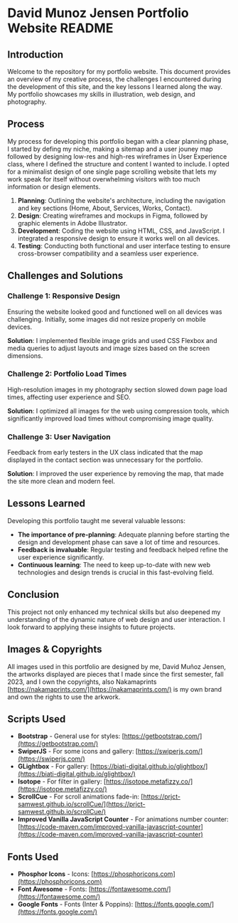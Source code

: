 
# David Munoz Jensen Portfolio Website README

## Introduction
Welcome to the repository for my portfolio website. This document provides an overview of my creative process, the challenges I encountered during the development of this site, and the key lessons I learned along the way. My portfolio showcases my skills in illustration, web design, and photography.

## Process
My process for developing this portfolio began with a clear planning phase, I started by defing my niche, making a sitemap and a user jouney map followed by designing low-res and high-res wireframes in User Experience class, where I defined the structure and content I wanted to include. I opted for a minimalist design of one single page scrolling website that lets my work speak for itself without overwhelming visitors with too much information or design elements.

1. **Planning**: Outlining the website's architecture, including the navigation and key sections (Home, About, Services, Works, Contact).
2. **Design**: Creating wireframes and mockups in Figma, followed by graphic elements in Adobe Illustrator.
3. **Development**: Coding the website using HTML, CSS, and JavaScript. I integrated a responsive design to ensure it works well on all devices.
4. **Testing**: Conducting both functional and user interface testing to ensure cross-browser compatibility and a seamless user experience.

## Challenges and Solutions
### Challenge 1: Responsive Design
Ensuring the website looked good and functioned well on all devices was challenging. Initially, some images did not resize properly on mobile devices.

**Solution**: I implemented flexible image grids and used CSS Flexbox and media queries to adjust layouts and image sizes based on the screen dimensions.

### Challenge 2: Portfolio Load Times
High-resolution images in my photography section slowed down page load times, affecting user experience and SEO.

**Solution**: I optimized all images for the web using compression tools, which significantly improved load times without compromising image quality.

### Challenge 3: User Navigation
Feedback from early testers in the UX class indicated that the map displayed in the contact section was unnecessary for the portfolio.

**Solution**: I improved the user experience by removing the map, that made the site more clean and modern feel.

## Lessons Learned
Developing this portfolio taught me several valuable lessons:
- **The importance of pre-planning**: Adequate planning before starting the design and development phase can save a lot of time and resources.
- **Feedback is invaluable**: Regular testing and feedback helped refine the user experience significantly.
- **Continuous learning**: The need to keep up-to-date with new web technologies and design trends is crucial in this fast-evolving field.

## Conclusion
This project not only enhanced my technical skills but also deepened my understanding of the dynamic nature of web design and user interaction. I look forward to applying these insights to future projects.

## Images & Copyrights
All images used in this portfolio are designed by me, David Muñoz Jensen, the artworks displayed are pieces that I made since the first semester, fall 2023, and I own the copyrights, also Nakamaprints [https://nakamaprints.com/](https://nakamaprints.com/) is my own brand and own the rights to use the arkwork.

## Scripts Used

- **Bootstrap** - General use for styles: [https://getbootstrap.com/](https://getbootstrap.com/)
- **SwiperJS** - For some icons and gallery: [https://swiperjs.com/](https://swiperjs.com/)
- **GLightbox** - For gallery: [https://biati-digital.github.io/glightbox/](https://biati-digital.github.io/glightbox/)
- **Isotope** - For filter in gallery: [https://isotope.metafizzy.co/](https://isotope.metafizzy.co/)
- **ScrollCue** - For scroll animations fade-in: [https://prjct-samwest.github.io/scrollCue/](https://prjct-samwest.github.io/scrollCue/)
- **Improved Vanilla JavaScript Counter** - For animations number counter: [https://code-maven.com/improved-vanilla-javascript-counter](https://code-maven.com/improved-vanilla-javascript-counter)

## Fonts Used

- **Phosphor Icons** - Icons: [https://phosphoricons.com](https://phosphoricons.com)
- **Font Awesome** - Fonts: [https://fontawesome.com/](https://fontawesome.com/)
- **Google Fonts** - Fonts (Inter & Poppins): [https://fonts.google.com/](https://fonts.google.com/)

